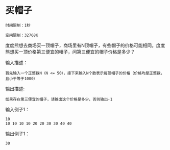 # 买帽子
```
时间限制：1秒

空间限制：32768K
```

度度熊想去商场买一顶帽子，商场里有N顶帽子，有些帽子的价格可能相同。度度熊想买一顶价格第三便宜的帽子，问第三便宜的帽子价格是多少？

输入描述：
```
首先输入一个正整数N（N <= 50），接下来输入N个数表示每顶帽子的价格（价格均是正整数，且小于等于1000）
```

输出描述:
```
如果存在第三便宜的帽子，请输出这个价格是多少，否则输出-1
```

输入例子1：
```
10
10 10 10 10 20 20 30 30 40 40
```

输出例子1：
```
30
```